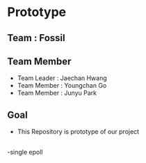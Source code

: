 # Prototype
## Team : Fossil
## Team Member
- Team Leader : Jaechan Hwang
- Team Member : Youngchan Go
- Team Member : Junyu Park

## Goal
- This Repository is prototype of our project

##
-single epoll

